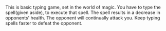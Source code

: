 This is basic typing game, set in the world of magic. You have to type the spell(given aside), to execute that spell. The spell results in a decrease in opponents' health. The opponent will continually attack you. Keep typing spells faster to defeat the opponent.